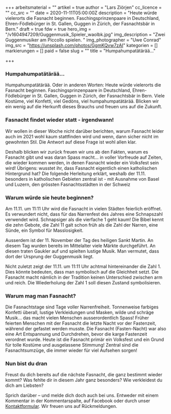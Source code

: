 +++
arbeitsmaterial = ""
artikel = true
author = "Lars Ziörjen"
cc_licence = ""
cc_src = ""
date = 2020-11-11T05:00:00Z
description = "Heute würde vielerorts die Fasnacht beginnen. Faschingsprinzenpaare in Deutschland, Ehren-Födlebürger in St. Gallen, Guggen in Zürich, der Fasnachtsbär in Bern."
draft = true
fdw = true
hero_img = "/v1604947209/Guggenmusik_Spieler_waolbk.jpg"
img_description = "Zwei Guggenmusiker am Piccollo spielen. "
img_photographer = "Uwe Conrad"
img_src = "https://unsplash.com/photos/GgmKQvw7zAI"
kategorien = []
markierungen = []
paid = false
slug = ""
title = "Humpahumpatätärää…"

+++
### Humpahumpatätärää… 

Humpahumpatätärää. Oder in anderen Worten: Heute würde vielerorts die Fasnacht beginnen. Faschingsprinzenpaare in Deutschland, Ehren-Födlebürger in St. Gallen, Guggen in Zürich, der Fasnachtsbär in Bern. Viele Kostüme, viel Konfetti, viel Gedöns, viel humpahumpatätärää. Blicken wir ein wenig auf die Herkunft dieses Brauchs und freuen uns auf die Zukunft.

### Fasnacht findet wieder statt - irgendwann!

Wir wollen in dieser Woche nicht darüber berichten, warum Fasnacht leider auch im 2021 wohl kaum stattfinden wird und wenn, dann sicher nicht im gewohnten Stil. Die Antwort auf diese Frage ist wohl allen klar.

Deshalb blicken wir zurück freuen wir uns ab den Fakten, warum es Fasnacht gibt und was daran Spass macht… in voller Vorfreude auf Zeiten, die wieder kommen werden, in denen Fasnacht wieder ein Volksfest sein wird! Übrigens: wusstet ihr, dass Fasnacht eigentlich einen katholischen Hintergrund hat? Die folgende Herleitung erklärt, weshalb der 11.11. besonders in katholischen Gebieten zentral ist - mit Ausnahme von Basel und Luzern, den grössten Fasnachtsstädten in der Schweiz

### Warum würde sie heute beginnen?

Am 11.11. um 11:11 Uhr wird die Fasnacht in vielen Städten feierlich eröffnet. Es verwundert nicht, dass für das Narrenfest des Jahres eine Schnapszahl verwendet wird. Schnapsiger als die vierfache 1 geht kaum! Die Bibel kennt die zehn Gebote, die Zahl 11 galt schon früh als die Zahl der Narren, eine Sünde, ein Symbol für Masslosigkeit.

Ausserdem ist der 11. November der Tag des heiligen Sankt Martin. An diesem Tag wurden bereits im Mittelalter viele Märkte durchgeführt. An diesen traten Gaukler auf und spielten lustige Musik. Man vermutet, dass dort der Ursprung der Guggenmusik liegt.

Nicht zuletzt zeigt der 11.11. um 11:11 Uhr achtmal hintereinander die Zahl 1. Dies könnte bedeuten, dass man symbolisch auf die Gleichheit setzt. Die Fasnacht macht nämlich in der Tradition keinen Unterschied zwischen arm und reich. Die Wiederholung der Zahl 1 soll diesen Zustand symbolisieren.

### Warum mag man Fasnacht?

Die Fasnachtstage sind Tage voller Narrenfreiheit. Tonnenweise farbiges Konfetti überall, lustige Verkleidungen und Masken, wilde und schräge Musik… das macht vielen Menschen ausserordentlich Spass! Früher feierten Menschen mit der Fasnacht die letzte Nacht vor der Fastenzeit, während der gefastet werden musste. Die Fasnacht (Fasten-Nacht) war also eine Art Entspannung und Durchdrehen, bevor die karge Fastenzeit verordnet wurde. Heute ist die Fasnacht primär ein Volksfest und ein Grund für tolle Kostüme und ausgelassene Stimmung! Zentral sind die Fasnachtsumzüge, die immer wieder für viel Aufsehen sorgen!

### Nun bist du dran

Freust du dich bereits auf die nächste Fasnacht, die ganz bestimmt wieder kommt? Was fehlte dir in diesem Jahr ganz besonders? Wie verkleidest du dich am Liebsten?

Sprich darüber – und melde dich doch auch bei uns. Entweder mit einem Kommentar in der Kommentarspalte, auf Facebook oder durch unser [Kontaktformular](https://www.chinderzytig.ch/kontakt/). Wir freuen uns auf Rückmeldungen.